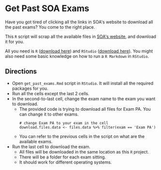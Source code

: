 # Get Past SOA Exams

Have you got tired of clicking all the links in SOA's website to download all the past exams? You come to the right place.

This `R` script will scrap all the available files in [SOA's website](https://www.soa.org/education/exam-req/syllabus-study-materials/edu-multiple-choice-exam), and download it for you.

All you need is `R` ([download here](https://cloud.r-project.org)) and `RStudio` ([download here](https://www.rstudio.com/products/rstudio/download/)). 
You might also need some basic knowledge on how to run a `R Markdown` in `RStudio`.

## Directions
- Open `get_past_exams.Rmd` script in `RStudio`. It will install all the required packages for you.
- Run all the cells except the last 2 cells.
- In the second-to-last cell, change the exam name to the exam you want to download.
  - The provided code is trying to download all files for Exam PA. You can change it to other exams.
    ```{R}
    # change Exam PA to your exam in the cell
    download.files.data <- files.data %>% filter(exam == 'Exam PA')  
    ```
  - You can refer to the previous cells in the script on what are the available exams.
- Run the last cell to download the exam. 
  - All files will be downloaded in the same location as this `R` project.
  - There will be a folder for each exam sitting.
  - It should work for different operating systems.
